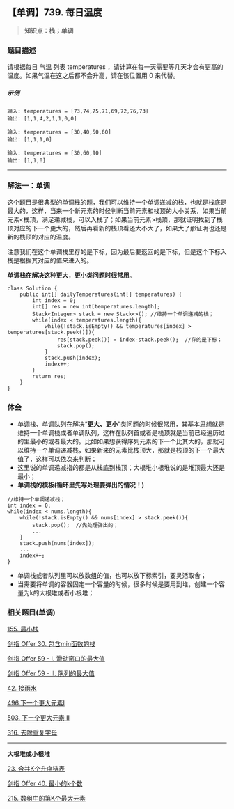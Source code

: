 ## 【单调】739. 每日温度
> **知识点：栈；单调**
### 题目描述

请根据每日 气温 列表 temperatures ，请计算在每一天需要等几天才会有更高的温度。如果气温在这之后都不会升高，请在该位置用 0 来代替。

##### 示例

```
输入: temperatures = [73,74,75,71,69,72,76,73]
输出: [1,1,4,2,1,1,0,0]

输入: temperatures = [30,40,50,60]
输出: [1,1,1,0]

输入: temperatures = [30,60,90]
输出: [1,1,0]

```
---
### 解法一：单调

这个题目是很典型的单调栈的题，我们可以维持一个单调递减的栈，也就是栈底是最大的，这样，当来一个新元素的时候判断当前元素和栈顶的大小关系，如果当前元素<栈顶，满足递减栈，可以入栈了；如果当前元素>栈顶，那就证明找到了栈顶对应的下一个更大的，然后再看新的栈顶看还大不大了，如果大了那证明也还是新的栈顶的对应的温度。   

注意我们在这个单调栈里存的是下标，因为最后要返回的是下标，但是这个下标入栈是根据其对应的值来进入的。    

**单调栈在解决这种更大，更小类问题时很常用**。

```
class Solution {
    public int[] dailyTemperatures(int[] temperatures) {
        int index = 0;
        int[] res = new int[temperatures.length];
        Stack<Integer> stack = new Stack<>(); //维持一个单调递减的栈；
        while(index < temperatures.length){
            while(!stack.isEmpty() && temperatures[index] > temperatures[stack.peek()]){
                res[stack.peek()] = index-stack.peek();  //存的是下标；
                stack.pop();
            }
            stack.push(index);
            index++;
        }
        return res;
    }
}
```  

### 体会

- 单调栈、单调队列在解决“**更大、更小**”类问题的时候很常用，其基本思想就是维持一个单调栈或者单调队列，这样在队列首或者是栈顶就是当前已经遍历过的里最小的或者最大的。比如如果想获得序列元素的下一个比其大的，那就可以维持一个单调递减栈，如果新来的元素比栈顶大，那就是栈顶的下一个最大值了，这样可以依次来判断； 
- 这里说的单调递减指的都是从栈底到栈顶；大根堆小根堆说的是堆顶最大还是最小；
- **单调栈的模板(循环里先写处理要弹出的情况！)**
```
//维持一个单调递减栈；
int index = 0;
while(index < nums.length){
    while(!stack.isEmpty() && nums[index] > stack.peek()){
        stack.pop();  //先处理弹出的；
        ...
    }
    stack.push(nums[index]);
    ...
    index++;
}
```
- 单调栈或者队列里可以放数组的值，也可以放下标索引，要灵活取舍；   
- 当需要将单调的容器固定一个容量的时候，很多时候是要用到堆，创建一个容量为k的大根堆或者小根堆；

### 相关题目(单调)  

[155. 最小栈](https://www.cnblogs.com/Curryxin/p/15135700.html)   

[剑指 Offer 30. 包含min函数的栈](https://www.cnblogs.com/Curryxin/p/15130555.html)

[剑指 Offer 59 - I. 滑动窗口的最大值](https://www.cnblogs.com/Curryxin/p/15131151.html)   

[剑指 Offer 59 - II. 队列的最大值](https://www.cnblogs.com/Curryxin/p/15130459.html)

[42. 接雨水](https://www.cnblogs.com/Curryxin/p/15135917.html)

[496.下一个更大元素I](https://www.cnblogs.com/Curryxin/p/14777899.html)       

[503. 下一个更大元素 II](https://www.cnblogs.com/Curryxin/p/15136915.html)
 
[316. 去除重复字母](https://www.cnblogs.com/Curryxin/p/15136975.html)    

---

**大根堆或小根堆**   

[23. 合并K个升序链表](https://www.cnblogs.com/Curryxin/p/15133804.html)   

[剑指 Offer 40. 最小的k个数](https://www.cnblogs.com/Curryxin/p/15133578.html)    

[215. 数组中的第K个最大元素](https://www.cnblogs.com/Curryxin/p/15133554.html)
